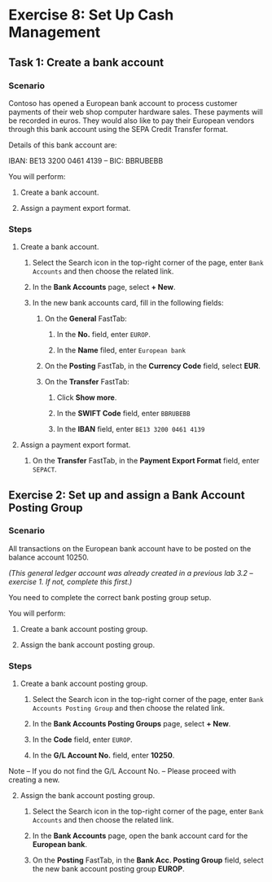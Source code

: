 Exercise 8: Set Up Cash Management
==================================

Task 1: Create a bank account
-----------------------------

### Scenario

Contoso has opened a European bank account to process customer payments of their
web shop computer hardware sales. These payments will be recorded in euros. They
would also like to pay their European vendors through this bank account using
the SEPA Credit Transfer format.

Details of this bank account are:

IBAN: BE13 3200 0461 4139 – BIC: BBRUBEBB

You will perform:

1.  Create a bank account.

2.  Assign a payment export format.

### Steps

1.  Create a bank account.

    1.  Select the Search icon in the top-right corner of the page,
        enter `Bank Accounts` and then choose the related link.

    2.  In the **Bank Accounts** page, select **+ New**.

    3.  In the new bank accounts card, fill in the following fields:

        1.  On the **General** FastTab:

            1.  In the **No.** field, enter `EUROP`.

            2.  In the **Name** filed, enter `European bank`

        2.  On the **Posting** FastTab, in the **Currency Code** field, select
            **EUR**.

        3.  On the **Transfer** FastTab:

            1.  Click **Show more**.

            2.  In the **SWIFT Code** field, enter `BBRUBEBB`

            3.  In the **IBAN** field, enter `BE13 3200 0461 4139`

2.  Assign a payment export format.

    1.  On the **Transfer** FastTab, in the **Payment Export Format** field,
        enter `SEPACT`.

Exercise 2: Set up and assign a Bank Account Posting Group
----------------------------------------------------------

### Scenario

All transactions on the European bank account have to be posted on the balance
account 10250.

*(This general ledger account was already created in a previous lab 3.2 –
exercise 1. If not, complete this first.)*

You need to complete the correct bank posting group setup.

You will perform:

1.  Create a bank account posting group.

2.  Assign the bank account posting group.

### Steps

1.  Create a bank account posting group.

    1.  Select the Search icon in the top-right corner of the page,
        enter `Bank Accounts Posting Group` and then choose the related link.

    2.  In the **Bank Accounts Posting Groups** page, select **+ New**.

    3.  In the **Code** field, enter `EUROP`.

    4.  In the **G/L Account No.** field, enter **10250**.

Note – If you do not find the G/L Account No. – Please proceed with creating a
new.

2.  Assign the bank account posting group.

    1.  Select the Search icon in the top-right corner of the page,
        enter `Bank Accounts` and then choose the related link.

    2.  In the **Bank Accounts** page, open the bank account card for the
        **European bank**.

    3.  On the **Posting** FastTab, in the **Bank Acc. Posting Group** field,
        select the new bank account posting group **EUROP**.

